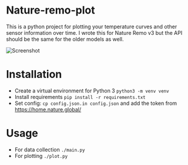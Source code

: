# Nature-remo-plot
This is a python project for plotting your temperature curves and other sensor information over time.
I wrote this for Nature Remo v3 but the API should be the same for the older models as well.

![Screenshot](https://github.com/cbaus/nature-remo-plot/blob/master/remo-screenshot-1.png?raw=true)

# Installation
  * Create a virtual environment for Python 3 ```python3 -m venv venv```
  * Install requirements ```pip install -r requirements.txt```
  * Set config: ```cp config.json.in config.json``` and add the token from https://home.nature.global/
# Usage
  * For data collection `./main.py`
  * For plotting `./plot.py`
